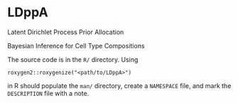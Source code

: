 # LDppA
Latent Dirichlet Process Prior Allocation

Bayesian Inference for Cell Type Compositions

The source code is in the `R/` directory. Using 

    roxygen2::roxygenize("<path/to/LDppA>")

in R should populate the `man/` directory, create a `NAMESPACE` file,
and mark the `DESCRIPTION` file with a note.